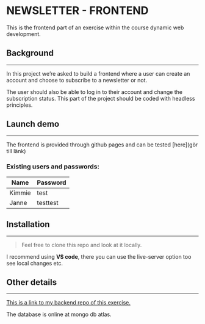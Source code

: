 # NEWSLETTER - FRONTEND

This is the frontend part of an exercise within the course dynamic web development.

## Background

---

In this project we’re asked to build a frontend where a user can create an account and choose to subscribe to a newsletter or not.

The user should also be able to log in to their account and change the subscription status. This part of the project should be coded with headless principles.

## Launch demo

---

The frontend is provided through github pages and can be tested [here](gör till länk)

### Existing users and passwords:

| Name   | Password |
| ------ | -------- |
| Kimmie | test     |
| Janne  | testtest |

## Installation

---

> Feel free to clone this repo and look at it locally.

I recommend using **VS code**, there you can use the live-server option too see local changes etc.

## Other details

---

[This is a link to my backend repo of this exercise.](https://github.com/Kimmiich/Backend-Log-in-page)

The database is online at mongo db atlas.
